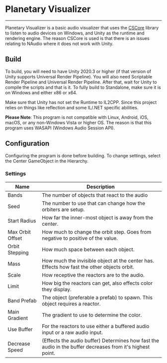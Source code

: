 ﻿# Planetary Visualizer

---

Planetary Visualizer is a basic audio visualizer that uses the [CSCore](https://github.com/filoe/cscore)
library to listen to audio devices on Windows, and Unity as the runtime and rendering engine.
The reason CSCore is used is that there is an issues relating to NAudio where it does not work with Unity.

## Build

To build, you will need to have Unity 2020.3 or higher (if that version of Unity supports Universal Render Pipeline).
You will also need Scriptable Render Pipeline and Universal Render Pipeline.
After that, wait for Unity to compile the scripts and that is it.
To fully build to Standalone, make sure it is on Windows and either x86 or x64.

Make sure that Unity has not set the Runtime to IL2CPP.
Since this project relies on things like reflection and some IL/.NET specific abilities.

**Please Note**: This program is not compatible with Linux, Android, iOS, macOS, or any non-Windows Vista or higher OS.
The reason is that this program uses WASAPI (Windows Audio Session API).

## Configuration

Configuring the program is done before building. To change settings, select the Center GameObject in
the Hierarchy.

### Settings

Name | Description
---- | -----------
Bands | The number of objects that react to the audio
Seed | The number to use that can change how the orbiters are setup.
Start Radius | How far the inner-most object is away from the center.
Max Orbit Offset | How much to change the orbit step. Goes from negative to positive of the value.
Orbit Stepping | How much space between each object.
Mass | How much the invisible object at the center has. Effects how fast the other objects orbit.
Scale | How receptive the reactors are to the audio.
Limit | How big the reactors can get, also effects color they display.
Band Prefab | The object (preferable a prefab) to spawn. This object requires a reactor.
Main Gradient | The gradient to use to determine the color.
Use Buffer | For the reactors to use either a buffered audio input or a raw audio input.
Decrease Speed | (Effects the audio buffer) Determines how fast the audio in the buffer decreases from it's highest point.
